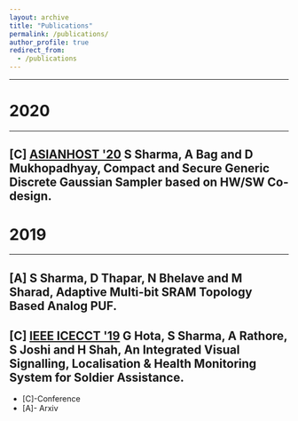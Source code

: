 ```yaml
---
layout: archive
title: "Publications"
permalink: /publications/
author_profile: true
redirect_from:
  - /publications
---
```


---



<meta name="viewport" content="width=device-width, initial-scale=1">
<link rel="stylesheet" href="https://cdnjs.cloudflare.com/ajax/libs/font-awesome/4.7.0/css/font-awesome.min.css">

# 2020

____

## [C] [ASIANHOST '20](http://asianhost.org/2020/) S Sharma, A Bag and D Mukhopadhyay, Compact and Secure Generic Discrete Gaussian Sampler based on HW/SW Co-design.



<a href="https://www.sudarshan-sh.com/files/AsianHOST2020_paper_42.pdf" target="_blank"><i class="fa fa-file-pdf-o" style="font-size:35px;color:CornflowerBlue"></i></a>
<a href="https://www.sudarshan-sh.com/files/Compact and Secure Generic Discrete Gaussian Sampler based on HW_SW Co-design.pdf" target="_blank"><i class="fa fa-file-powerpoint-o" aria-hidden="true" style="font-size:35px;color:CornflowerBlue"></i></a>
<a href="https://drive.google.com/file/d/16NhUFEEAbJ9NCPZvKRfuq1KBlVJ0oTjv/view?usp=sharing" target="_blank"><i class="fa fa-file-video-o" aria-hidden="true" style="font-size:35px;color:CornflowerBlue" ></i></a>



# 2019

____

## [A] S Sharma, D Thapar, N Bhelave and M Sharad, Adaptive Multi-bit SRAM Topology Based Analog PUF.
<a href="https://arxiv.org/abs/1912.06901" target="_blank"><i class="fa fa-file-pdf-o" style="font-size:35px;color:CornflowerBlue"></i></a>


## [C] [IEEE ICECCT '19](http://icecct.com/ieee-icecct-2019/) G Hota, S Sharma, A Rathore, S Joshi and H Shah, An Integrated Visual Signalling, Localisation & Health Monitoring System for Soldier Assistance.
<a href="https://ieeexplore.ieee.org/abstract/document/8869357" target="_blank"><i class="fa fa-file-pdf-o" style="font-size:35px;color:CornflowerBlue"></i></a>


- [C]-Conference
- [A]- Arxiv


